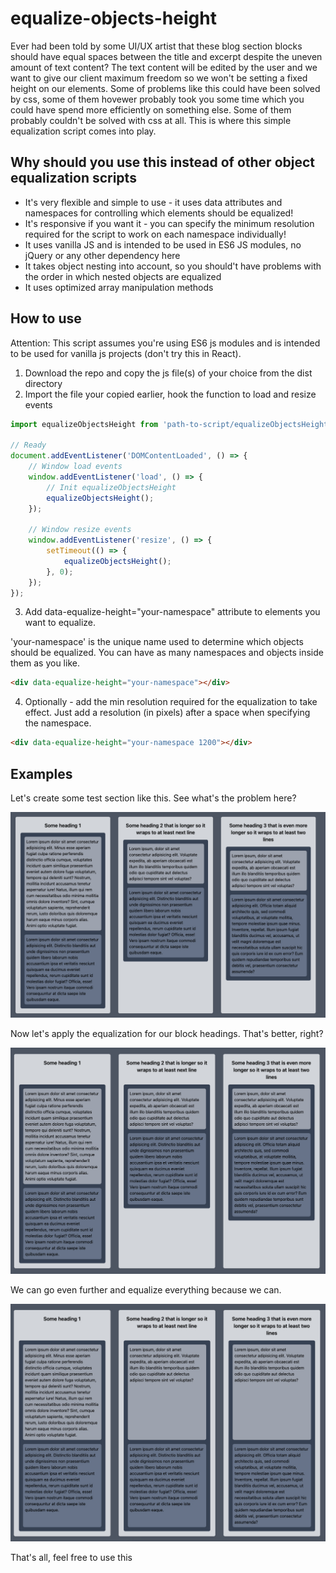 # equalize-objects-height

Ever had been told by some UI/UX artist that these blog section blocks should have equal spaces between the title and excerpt despite the uneven amount of text content?
The text content will be edited by the user and we want to give our client maximum freedom so we won't be setting a fixed height on our elements.
Some of problems like this could have been solved by css, some of them hovewer probably took you some time which you could have spend more efficiently on something else. Some of them probably couldn't be solved with css at all.
This is where this simple equalization script comes into play.

## Why should you use this instead of other object equalization scripts
* It's very flexible and simple to use - it uses data attributes and namespaces for controlling which elements should be equalized!
* It's responsive if you want it - you can specify the minimum resolution required for the script to work on each namespace individually!
* It uses vanilla JS and is intended to be used in ES6 JS modules, no jQuery or any other dependency here
* It takes object nesting into account, so you should't have problems with the order in which nested objects are equalized
* It uses optimized array manipulation methods

## How to use
Attention: This script assumes you're using ES6 js modules and is intended to be used for vanilla js projects (don't try this in React).

1. Download the repo and copy the js file(s) of your choice from the dist directory
2. Import the file your copied earlier, hook the function to load and resize events

```js
import equalizeObjectsHeight from 'path-to-script/equalizeObjectsHeight.min.js';

// Ready
document.addEventListener('DOMContentLoaded', () => {
    // Window load events
    window.addEventListener('load', () => {
        // Init equalizeObjectsHeight
        equalizeObjectsHeight();
    });

    // Window resize events
    window.addEventListener('resize', () => {
        setTimeout(() => {
            equalizeObjectsHeight();
        }, 0);
    });
});
```

3. Add data-equalize-height="your-namespace" attribute to elements you want to equalize.

'your-namespace' is the unique name used to determine which objects should be equalized. You can have as many namespaces and objects inside them as you like.

```html
<div data-equalize-height="your-namespace"></div>
```

4. Optionally - add the min resolution required for the equalization to take effect. Just add a resolution (in pixels) after a space when specifying the namespace.

```html
<div data-equalize-height="your-namespace 1200"></div>
```

## Examples
Let's create some test section like this. See what's the problem here?

![before](/images/equalize1.jpg "Blocks before equalization")

Now let's apply the equalization for our block headings. That's better, right?

![before](/images/equalize2.jpg "Blocks with equalized headings")

We can go even further and equalize everything because we can.

![before](/images/equalize3.jpg "Blocks with all elements equalized")

That's all, feel free to use this